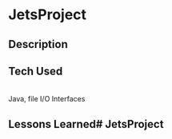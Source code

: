 # JetsProject

## Description

## Tech Used
<br> Java, file I/O Interfaces

## Lessons Learned# JetsProject
